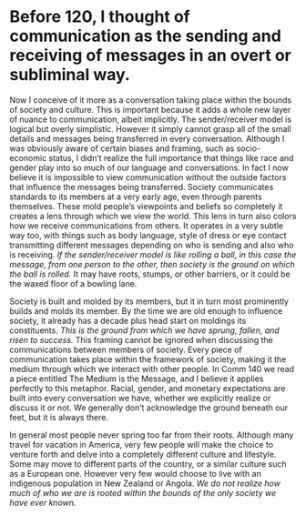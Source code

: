 # Before 120, I thought of communication as the sending and receiving of messages in an overt or subliminal way. 
  
Now I conceive of it more as a conversation taking place within the bounds of society and culture. 
This is important because it adds a whole new layer of nuance to communication, albeit implicitly. 
The sender/receiver model is logical but overly simplistic. 
However it simply cannot grasp all of the small details and messages being transferred in every conversation. 
Although I was obviously aware of certain biases and framing, such as socio-economic status, I didn’t realize the full importance that things like race and gender play into so much of our language and conversations. 
In fact I now believe it is impossible to view communication without the outside factors that influence the messages being transferred. 
Society communicates standards to its members at a very early age, even through parents themselves. 
These mold people’s viewpoints and beliefs so completely it creates a lens through which we view the world. 
This lens in turn also colors how we receive communications from others.
It operates in a very subtle way too, with things such as body language, style of dress or eye contact transmitting different messages depending on who is sending and also who is receiving. 
*If the sender/receiver model is like rolling a ball, in this case the message, from one person to the other, then society is the ground on which the ball is rolled.* 
It may have roots, stumps, or other barriers, or it could be the waxed floor of a bowling lane. 


Society is built and molded by its members, but it in turn most prominently builds and molds its member. 
By the time we are old enough to influence society, it already has a decade plus head start on moldings its constituents. 
*This is the ground from which we have sprung, fallen, and risen to success.* 
This framing cannot be ignored when discussing the communications between members of society. 
Every piece of communication takes place within the framework of society, making it the medium through which we interact with other people. 
In Comm 140 we read a piece entitled The Medium is the Message, and I believe it applies perfectly to this metaphor. 
Racial, gender, and monetary expectations are built into every conversation we have, whether we explicitly realize or discuss it or not. 
We generally don’t acknowledge the ground beneath our feet, but it is always there. 


In general most people never spring too far from their roots. 
Although many travel for vacation in America, very few people will make the choice to venture forth and delve into a completely different culture and lifestyle. 
Some may move to different parts of the country, or a similar culture such as a European one. 
However very few would choose to live with an indigenous population in New Zealand or Angola. 
*We do not realize how much of who we are is rooted within the bounds of the only society we have ever known.*
